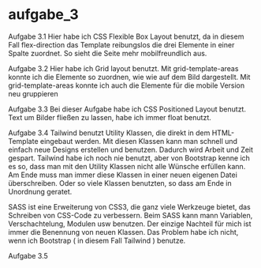 # aufgabe_3

Aufgabe 3.1
Hier habe ich CSS Flexible Box Layout benutzt, da in diesem Fall flex-direction das Template reibungslos die drei Elemente in einer Spalte zuordnet. So sieht die Seite mehr mobilfreundlich aus.

Aufgabe 3.2
Hier habe ich Grid layout benutzt. Mit grid-template-areas konnte ich die Elemente so zuordnen, wie wie auf dem Bild dargestellt. Mit grid-template-areas konnte ich auch die Elemente für die mobile Version neu gruppieren

Aufgabe 3.3
Bei dieser Aufgabe habe ich CSS Positioned Layout benutzt. Text um Bilder fließen zu lassen, habe ich immer float benutzt. 

Aufgabe 3.4
Tailwind benutzt Utility Klassen, die direkt in dem HTML-Template eingebaut werden. Mit diesen Klassen kann man schnell und einfach neue Designs erstellen und benutzen. Dadurch wird Arbeit und Zeit gespart. Tailwind habe ich noch nie benutzt, aber von Bootstrap kenne ich es so, dass man mit den Utility Klassen nicht alle Wünsche erfüllen kann. Am Ende muss man immer diese Klassen in einer neuen eigenen Datei überschreiben. Oder so viele Klassen benutzten, so dass am Ende in Unordnung geratet.

SASS ist eine Erweiterung von CSS3, die ganz viele Werkzeuge bietet, das Schreiben von CSS-Code zu verbessern. Beim SASS kann mann Variablen, Verschachtelung, Modulen usw benutzen. Der einzige Nachteil für mich ist immer die Benennung von neuen Klassen. Das Problem habe ich nicht, wenn ich Bootstrap ( in diesem Fall Tailwind ) benutze.

Aufgabe 3.5
